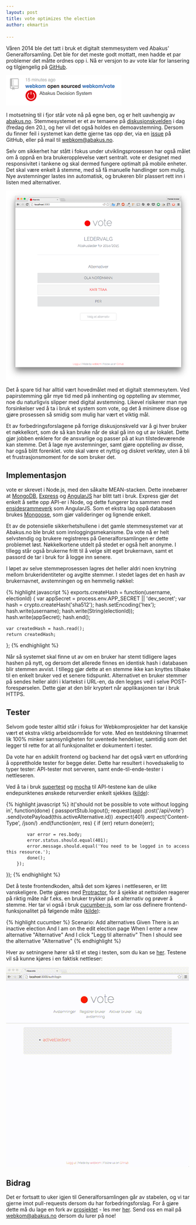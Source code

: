 ```yaml
---
layout: post
title: vote optimizes the election
author: ekmartin

---
```

Våren 2014 ble det tatt i bruk et digitalt stemmesystem ved Abakus' Generalforsamling. Det ble for det meste godt mottatt, men hadde et par problemer det måtte ordnes opp i. Nå er versjon to av vote klar for lansering og tilgjengelig på [GitHub](https://github.com/webkom/vote).

![GitHub](/images/posts/2015-02-20-vote-opensource.png)

I motsetning til i fjor står vote nå på egne ben, og er helt uavhengig av [abakus.no](https://abakus.no).
Stemmesystemet er et av temaene på [diskusjonskvelden](https://abakus.no/event/1558-diskusjonskveld/) i dag (fredag den 20.), og her vil det også holdes en demoavstemning.
Dersom du finner feil i systemet kan dette gjerne tas opp der, via en [issue](https://github.com/webkom/vote/issues) på GitHub, eller
 på mail til [webkom@abakus.no](webkom@abakus.no).

Selv om sikkerhet har stått i fokus under utviklingsprosessen har også målet om å oppnå en bra brukeropplevelse vært sentralt.
vote er designet med responsivitet i tankene og skal dermed fungere optimalt på mobile enheter. Det skal være enkelt
å stemme, med så få manuelle handlinger som mulig. Nye avstemninger lastes inn automatisk, og brukeren blir plassert rett inn i listen med alternativer.

![vote](/images/posts/2015-02-20-vote-screenshot.png)

Det å spare tid har alltid vært hovedmålet med et digitalt stemmesytem. Ved papirstemming går mye tid med på innhenting og opptelling av stemmer, noe du naturligvis slipper med digital avstemning. Likevel risikerer man nye forsinkelser ved å ta i bruk et system som vote, og det å minimere disse og gjøre prosessen så smidig som mulig har vært et viktig mål.

Et av forbedringsforslagene på forrige diskusjonskveld var å gi hver bruker et nøkkelkort, som de så kan bruke når de skal gå inn og ut av lokalet. Dette gjør jobben enklere for de ansvarlige og passer på at kun tilstedeværende kan stemme. Det å lage nye avstemninger, samt gjøre opptelling av disse, har også blitt forenklet. vote skal være et nyttig og diskret verktøy, uten å bli et frustrasjonsmoment for de som bruker det.

## Implementasjon
vote er skrevet i Node.js, med den såkalte MEAN-stacken. Dette innebærer at [MongoDB](http://www.mongodb.com/), [Express](http://expressjs.com/) og [AngularJS](https://angularjs.org/) har blitt tatt i bruk. Express gjør det enkelt å sette opp API-er i Node, og dette fungerer bra sammen med [ensidesrammeverk](https://en.wikipedia.org/wiki/Single-page_application) som AngularJS. Som et ekstra lag oppå databasen brukes [Mongoose](mongoosejs.com), som gjør valideringer og lignende enkelt.

Et av de potensielle sikkerhetshullene i det gamle stemmesystemet var at Abakus.no ble brukt som innloggingsmekanisme. Da vote nå er helt selvstendig og brukere registreres på Generalforsamlingen er dette problemet løst. Nøkkelkortene utdelt på stedet er også helt anonyme. I tillegg står også brukerne fritt til å velge sitt eget brukernavn, samt et passord de tar i bruk for å logge inn senere.

I løpet av selve stemmeprosessen lagres det heller aldri noen knytning mellom brukeridentiteter og avgitte stemmer. I stedet lages det en hash av brukernavnet, avstemningen og en hemmelig nøkkel:

{% highlight javascript %}
exports.createHash = function(username, electionId) {
    var appSecret = process.env.APP_SECRET || 'dev_secret';
    var hash = crypto.createHash('sha512');
    hash.setEncoding('hex');
    hash.write(username);
    hash.write(String(electionId));
    hash.write(appSecret);
    hash.end();

    var createdHash = hash.read();
    return createdHash;
};
{% endhighlight %}

Når så systemet skal finne ut av om en bruker har stemt tidligere lages hashen på nytt, og dersom det allerede finnes en identisk hash i databasen blir stemmen avvist. I tillegg gjør dette at en stemme ikke kan knyttes tilbake til en enkelt bruker ved et senere tidspunkt. Alternativet en bruker stemmer på sendes heller aldri i klartekst i URL-en, da den legges ved i selve POST-forespørselen. Dette gjør at den blir kryptert når applikasjonen tar i bruk HTTPS.

## Tester
Selvom gode tester alltid står i fokus for Webkomprosjekter har det kanskje vært et ekstra viktig arbeidsområde for vote. Med en testdekning tilnærmet lik 100% minker sannsynligheten for uventede hendelser, samtidig som det legger til rette for at all funksjonalitet er dokumentert i tester.

Da vote har en adskilt frontend og backend har det også vært en utfordring å opprettholde tester for begge deler. Dette har resultert i hovedsakelig to typer tester: API-tester mot serveren, samt ende-til-ende-tester i nettleseren.

Ved å ta i bruk [supertest](https://github.com/tj/supertest) og [mocha](https://github.com/mochajs/mocha) til API-testene kan de ulike endepunktenes ønskede returverdier enkelt sjekkes ([kilde](https://github.com/webkom/vote/blob/8032864b0c741ccf89386156a7e5195d36a66766/test/api/vote.test.js#L171)):

{% highlight javascript %}
it('should not be possible to vote without logging in', function(done) {
    passportStub.logout();
    request(app)
        .post('/api/vote')
        .send(votePayload(this.activeAlternative.id))
        .expect(401)
        .expect('Content-Type', /json/)
        .end(function(err, res) {
            if (err) return done(err);

            var error = res.body;
            error.status.should.equal(401);
            error.message.should.equal('You need to be logged in to access this resource.');
            done();
        });
});
{% endhighlight %}

Det å teste frontendkoden, altså det som kjøres i nettleseren, er litt vanskeligere. Dette gjøres med [Protractor](http://angular.github.io/protractor/#/), for å sjekke at nettsiden reagerer på riktig måte når f.eks. en bruker trykker på et alternativ og prøver å stemme. Her tar vi også i bruk [cucumber-js](https://github.com/cucumber/cucumber-js), som lar oss definere frontend-funksjonalitet på følgende måte ([kilde](https://github.com/webkom/vote/blob/8032864b0c741ccf89386156a7e5195d36a66766/features/admin.feature#L24)):

{% highlight cucumber %}
Scenario: Add alternatives
  Given There is an inactive election
  And I am on the edit election page
  When I enter a new alternative "Alternative"
  And I click "Legg til alternativ"
  Then I should see the alternative "Alternative"
{% endhighlight %}

Hver av setningene hører så til et steg i testen, som du kan se [her](https://github.com/webkom/vote/blob/master/features%2Fstep_definitions%2FadminSteps.js). Testene vil så kunne kjøres i en faktisk nettleser:

![frontend tests](/images/posts/2015-02-20-vote-frontend.gif)

## Bidrag

Det er fortsatt to uker igjen til Generalforsamlingen går av stabelen, og vi tar gjerne imot pull-requests dersom du har forbedringsforslag. For å gjøre dette må du lage en fork av [prosjektet](https://github.com/webkom/vote) - les mer [her](https://help.github.com/articles/fork-a-repo/). Send oss en mail på [webkom@abakus.no](webkom@abakus.no) dersom du lurer på noe!
